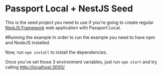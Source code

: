
# Passport Local + NestJS Seed 
This is the seed project you need to use if you're going to create regular [NestJS Framework](http://nestjs.com) web application with Passport Local. 

#Running the example
In order to run the example you need to have npm and NodeJS installed.

Now, run `npm install` to install the dependencies.

Once you've set those 3 environment variables, just run `npm start` and try calling [http://localhost:3000/](http://localhost:3000/)

